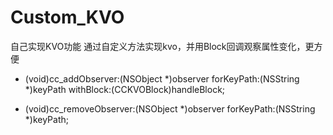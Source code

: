 # Custom_KVO
自己实现KVO功能
通过自定义方法实现kvo，并用Block回调观察属性变化，更方便
- (void)cc_addObserver:(NSObject *)observer forKeyPath:(NSString *)keyPath withBlock:(CCKVOBlock)handleBlock;

- (void)cc_removeObserver:(NSObject *)observer forKeyPath:(NSString *)keyPath;
